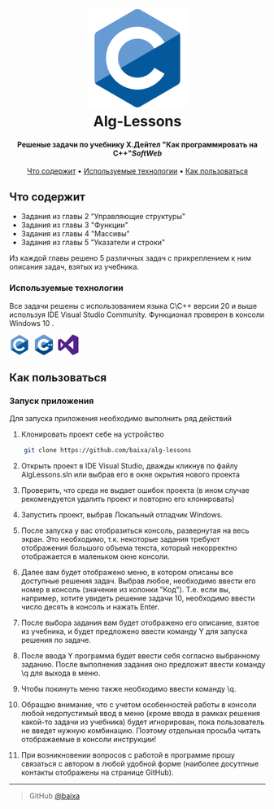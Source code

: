 <h1 align="center">
  <br>
  <img src="https://github.com/devicons/devicon/blob/master/icons/c/c-original.svg" alt="SoftWeb" width="200">
  <br>
  Alg-Lessons
  <br>
</h1>

<h4 align="center">Решеные задачи по учебнику Х.Дейтел "Как программировать на С++"<i>SoftWeb</i></h4>

<p align="center">
  <a href="#что-содержит">Что содержит</a> •
  <a href="#languages-and-tools">Используемые технологии</a> •
  <a href="#how-to-use">Как пользоваться</a>
</p>

## Что содержит

* Задания из главы 2 "Управляющие структуры"
* Задания из главы 3 "Функции"
* Задания из главы 4 "Массивы"
* Задания из главы 5 "Указатели и строки"

Из каждой главы решено 5 различных задач с прикреплением к ним описания задач, взятых из учебника.

### Используемые технологии

Все задачи решены с использованием языка C\C++ версии 20 и выше используя IDE Visual Studio Community. Функционал проверен в консоли Windows 10 .

<div>
  <img src="https://github.com/devicons/devicon/blob/master/icons/c/c-original.svg" title="C" alt="C" width="40" height="40"/>&nbsp;
  <img src="https://github.com/devicons/devicon/blob/master/icons/cplusplus/cplusplus-original.svg" title="C++" alt="C++" width="40" height="40"/>&nbsp;
  <img src="https://github.com/devicons/devicon/blob/master/icons/visualstudio/visualstudio-plain.svg" title="Visual Studio Community"  alt="Visual Studio Community" width="40" height="40"/>&nbsp;
</div>

## Как пользоваться

### Запуск приложения

Для запуска приложения необходимо выполнить ряд действий

1. Клонировать проект себе на устройство

```sh
	git clone https://github.com/baixa/alg-lessons
```

2. Открыть проект в IDE Visual Studio, дважды кликнув по файлу AlgLessons.sln или выбрав его в окне окрытия нового проекта

3. Проверить, что среда не выдает ошибок проекта (в ином случае рекомендуется удалить проект и повторно его клонировать)

4. Запустить проект, выбрав Локальный отладчик Windows.

5. После запуска у вас отобразиться консоль, развернутая на весь экран. Это необходимо, т.к. некоторые задания требуют отображения большого объема текста, который некорректно отображается в маленьком окне консоли.

6. Далее вам будет отображено меню, в котором описаны все доступные решения задач. Выбрав любое, необходимо ввести его номер в консоль (значение из колонки "Код"). Т.е. если вы, например, хотите увидеть решение задачи 10, необходимо ввести число десять в консоль и нажать Enter.

7. После выбора задания вам будет отображено его описание, взятое из учебника, и будет предложено ввести команду Y для запуска решения по задаче. 

8. После ввода Y программа будет ввести себя согласно выбранному заданию. После выполнения задания оно предложит ввести команду \q для выхода в меню.

9. Чтобы покинуть меню также необходимо ввести команду \q.

10. Обращаю внимание, что с учетом особенностей работы в консоли любой недопустимый ввод в меню (кроме ввода в рамках решения какой-то задачи из учебника) будет игнорирован, пока пользователь не введет нужную комбинацию. Поэтому отдельная просьба читать отображаемые в консоли инструкции!

11. При возникновении вопросов с работой в программе прошу связаться с автором в любой удобной форме (наиболее досутпные контакты отображены на странице GitHub).

---

> GitHub [@baixa](https://github.com/baixa)

